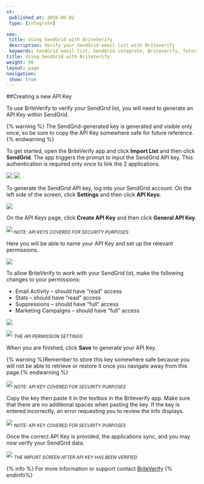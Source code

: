 ```yaml
---
st:
 published_at: 2016-06-02
 type: [integrate]

seo:
 title: Using SendGrid with BriteVerify
 description: Verify your SendGrid email list with Briteverify
 keywords: SendGrid email list, SendGrid integrate, Briteverify, Tutorial
title: Using SendGrid with BriteVerify
weight: 90
layout: page
navigation:
 show: true
---
```

##Creating a new API Key

To use BriteVerify to verify your SendGrid list, you will need to generate an API Key within SendGrid. 

{% warning %}
The SendGrid-generated key is generated and visible only once, so be sure to copy the API Key somewhere safe for future reference. 
{% endwarning %}

To get started, open the BriteVerify app and click **Import List** and then click **SendGrid**. The app triggers the prompt to input the SendGrid API key. This authentication is required only once to link the 2 applications. 

![]({{root_url}}/images/Briteverify_Picture_01.jpeg) ![]({{root_url}}/images/Briteverify_Picture_02.jpeg)

To generate the SendGrid API key, log into your SendGrid account. On the left side of the screen, click **Settings** and then click **API Keys**.

![]({{root_url}}/images/Briteverify_Picture_03.jpeg)

On the API Keys page, click **Create API Key** and then click **General API Key**. 

![]({{root_url}}/images/Briteverify_Picture_04.jpeg)
<sub>*NOTE: API KEYS COVERED FOR SECURITY PURPOSES*</sub>

Here you will be able to name your API Key and set up the relevant permissions.

![]({{root_url}}/images/Briteverify_Picture_05.jpeg)

To allow BriteVerify to work with your SendGrid list, make the following changes to your permissions:
+ Email Activity – should have “read” access
+ Stats – should have “read” access
+ Suppressions – should have “full” access
+ Marketing Campaigns – should have “full” access

![]({{root_url}}/images/Briteverify_Picture_06.jpg)

![]({{root_url}}/images/Briteverify_Picture_07.jpeg)
<sub>*THE API PERMISSION SETTINGS*</sub>

When you are finished, click **Save** to generate your API Key. 

{% warning %}Remember to store this key somewhere safe because you will not be able to retrieve or restore it once you navigate away from this page.{% endwarning %}

![]({{root_url}}/images/Briteverify_Picture_08.jpeg)
<sub>*NOTE: API KEY COVERED FOR SECURITY PURPOSES*</sub>

Copy the key then paste it in the textbox in the Briteverify app. Make sure that there are no additional spaces when pasting the key. If the key is entered incorrectly, an error requesting you to review the info displays.

![]({{root_url}}/images/Briteverify_Picture_09.jpeg)
<sub>*NOTE: API KEY COVERED FOR SECURITY PURPOSES*</sub>

Once the correct API Key is provided, the applications sync, and you may now verify your SendGrid data. 

![]({{root_url}}/images/Briteverify_Picture_10.jpeg)
<sub>*THE IMPORT SCREEN AFTER API KEY HAS BEEN VERIFIED*</sub>

{% info %}
For more information or support contact [BriteVerify](http://www.briteverify.com/)
{% endinfo%}
